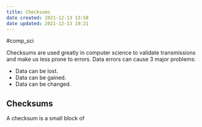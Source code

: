 ```yaml
---
title: Checksums
date created: 2021-12-13 13:58
date updated: 2021-12-13 19:21
---
```

#comp_sci

Checksums are used greatly in computer science to validate transmissions and make us less prone to errors.
Data errors can cause 3 major problems:

- Data can be lost.
- Data can be gained.
- Data can be changed.

## Checksums

A checksum is a small block of
